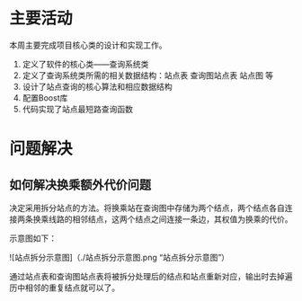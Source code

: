 # 主要活动

本周主要完成项目核心类的设计和实现工作。

1. 定义了软件的核心类——查询系统类
2. 定义了查询系统类所需的相关数据结构：站点表 查询图站点表 站点图 等
3. 设计了站点查询的核心算法和相应数据结构
4. 配置Boost库
5. 代码实现了站点最短路查询函数

# 问题解决

## 如何解决换乘额外代价问题

决定采用拆分站点的方法。将换乘站在查询图中存储为两个结点，两个结点各自连接两条换乘线路的相邻结点，这两个结点之间连接一条边，其权值为换乘的代价。

示意图如下：

![站点拆分示意图]（./站点拆分示意图.png “站点拆分示意图”）

通过站点表和查询图站点表将被拆分处理后的结点和站点重新对应，输出时去掉遍历中相邻的重复结点就可以了。
